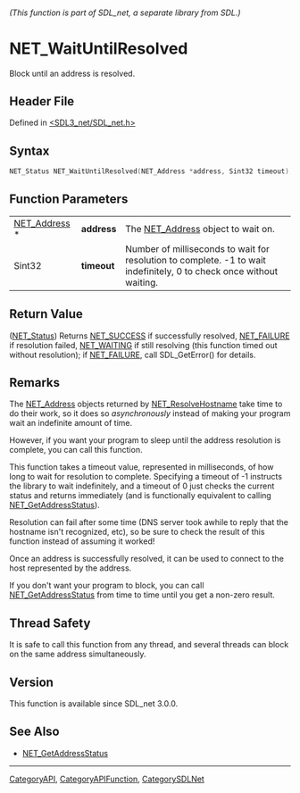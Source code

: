 ###### (This function is part of SDL_net, a separate library from SDL.)
# NET_WaitUntilResolved

Block until an address is resolved.

## Header File

Defined in [<SDL3_net/SDL_net.h>](https://github.com/libsdl-org/SDL_net/blob/main/include/SDL3_net/SDL_net.h)

## Syntax

```c
NET_Status NET_WaitUntilResolved(NET_Address *address, Sint32 timeout);
```

## Function Parameters

|                              |             |                                                                                                                      |
| ---------------------------- | ----------- | -------------------------------------------------------------------------------------------------------------------- |
| [NET_Address](NET_Address) * | **address** | The [NET_Address](NET_Address) object to wait on.                                                                    |
| Sint32                       | **timeout** | Number of milliseconds to wait for resolution to complete. -1 to wait indefinitely, 0 to check once without waiting. |

## Return Value

([NET_Status](NET_Status)) Returns [NET_SUCCESS](NET_SUCCESS) if
successfully resolved, [NET_FAILURE](NET_FAILURE) if resolution failed,
[NET_WAITING](NET_WAITING) if still resolving (this function timed out
without resolution); if [NET_FAILURE](NET_FAILURE), call SDL_GetError() for
details.

## Remarks

The [NET_Address](NET_Address) objects returned by
[NET_ResolveHostname](NET_ResolveHostname) take time to do their work, so
it does so _asynchronously_ instead of making your program wait an
indefinite amount of time.

However, if you want your program to sleep until the address resolution is
complete, you can call this function.

This function takes a timeout value, represented in milliseconds, of how
long to wait for resolution to complete. Specifying a timeout of -1
instructs the library to wait indefinitely, and a timeout of 0 just checks
the current status and returns immediately (and is functionally equivalent
to calling [NET_GetAddressStatus](NET_GetAddressStatus)).

Resolution can fail after some time (DNS server took awhile to reply that
the hostname isn't recognized, etc), so be sure to check the result of this
function instead of assuming it worked!

Once an address is successfully resolved, it can be used to connect to the
host represented by the address.

If you don't want your program to block, you can call
[NET_GetAddressStatus](NET_GetAddressStatus) from time to time until you
get a non-zero result.

## Thread Safety

It is safe to call this function from any thread, and several threads can
block on the same address simultaneously.

## Version

This function is available since SDL_net 3.0.0.

## See Also

- [NET_GetAddressStatus](NET_GetAddressStatus)

----
[CategoryAPI](CategoryAPI), [CategoryAPIFunction](CategoryAPIFunction), [CategorySDLNet](CategorySDLNet)

